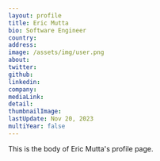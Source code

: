 ```yaml
---
layout: profile
title: Eric Mutta
bio: Software Engineer
country:  
address:  
image: /assets/img/user.png
about: 
twitter: 
github: 
linkedin: 
company:  
mediaLink:
detail: 
thumbnailImage:
lastUpdate: Nov 20, 2023
multiYear: false
---
```


This is the body of Eric Mutta's profile page.
